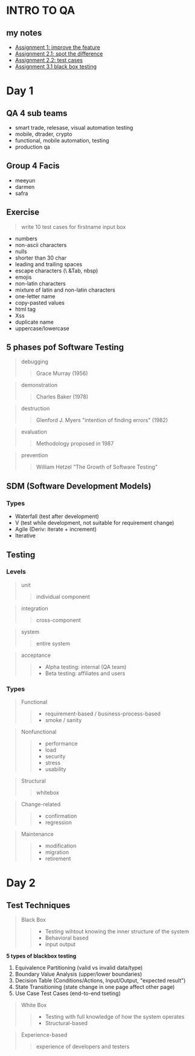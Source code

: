 # INTRO TO  QA
## my notes
- [Assignment 1: improve the feature](https://github.com/shontzu/Intro_to_QA/blob/main/Assignment1.md) 
- [Assignment 2.1: spot the difference](https://docs.google.com/document/d/1Rm1QN7JzU1O7Ed5TiAEghGwDNRv5ZRSQMu_KQn9zqH4/edit?usp=sharing)
- [Assignment 2.2: test cases](https://github.com/shontzu/Intro_to_QA/blob/main/Assignment2.2.md)
- [Assignment 3.1 black box testing](https://docs.google.com/document/d/1CwxYyhaIYi5KdwYWNYCb9yS66o4W6yHHEjjdZ0LzO04/edit)

# Day 1
## QA 4 sub teams
- smart trade, relesase, visual automation testing
- mobile, dtrader, crypto
- functional, mobile automation, testing
- production qa

## Group 4 Facis
- meeyun
- darmen
- safra

## Exercise
> write 10 test cases for firstname input box
- numbers
- non-ascii characters
- nulls
- shorter than 30 char
- leading and trailing spaces
- escape characters (\ &Tab, nbsp)
- emojis
- non-latin characters
- mixture of latin and non-latin characters
- one-letter name
- copy-pasted values
- html tag
- Xss
- duplicate name
- uppercase/lowercase

## 5 phases pof Software Testing
> debugging
>> Grace Murray (1956)

> demonstration
>> Charles Baker (1978)

> destruction
>> Glenford J. Myers "intention of finding errors" (1982)

> evaluation
>> Methodology proposed in 1987

> prevention
>> William Hetzel "The Growth of Software Testing"

## SDM (Software Development Models)
### Types
- Waterfall (test after development)
- V (test while development, not suitable for requirement change)
- Agile (Deriv: iterate + increment)
- Iterative

## Testing
### Levels
> unit
>> individual component

> integration
>> cross-component

> system
>> entire system

> acceptance
>> - Alpha testing: internal (QA team)
>> - Beta testing: affiliates and users

### Types
> Functional
>> - requirement-based /  business-process-based
>> - smoke / sanity


> Nonfunctional
>> - performance
>> - load
>> - security
>> - stress
>> - usability

> Structural
>> whitebox

> Change-related
>> - confirmation
>> - regression

> Maintenance
>> - modification
>> - migration
>> - retirement

# Day 2
## Test Techniques
> Black Box
>> - Testing wihtout knowing the inner structure of the system
>> - Behavioral based
>> - input output

**5 types of blackbox testing**
1) Equivalence Partitioning (valid vs invalid data/type)
2) Boundary Value Analysis (upper/lower boundaries)
3) Decision Table (Conditions/Actions, Input/Output, "expected result")
4) State Transitioning (state change in one page affect other page)
5) Use Case Test Cases (end-to-end tseting)

> White Box
>> - Testing with full knowledge of how the system operates
>> - Structural-based

> Experience-based
>> experience of developers and testers



